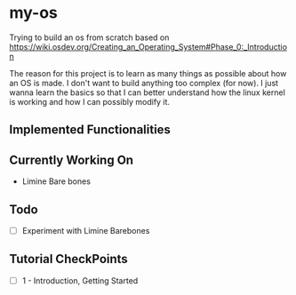 # my-os
Trying to build an os from scratch based on https://wiki.osdev.org/Creating_an_Operating_System#Phase_0:_Introduction

The reason for this project is to learn as many things as possible about how an OS is made. I don't want to build anything too complex (for now). I just wanna learn the basics so that I can better understand how the linux kernel is working and how I can possibly modify it.
## Implemented Functionalities

## Currently Working On
- Limine Bare bones

## Todo
- [ ] Experiment with Limine Barebones

## Tutorial CheckPoints
- [ ] 1 - Introduction, Getting Started


 